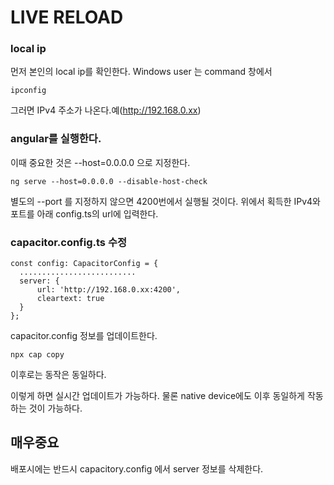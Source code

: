 # LIVE RELOAD



### local ip
먼저 본인의 local ip를 확인한다.
Windows user 는 command 창에서
```
ipconfig
```
그러면
IPv4 주소가 나온다.예(http://192.168.0.xx)

### angular를 실행한다.
이때 중요한 것은 --host=0.0.0.0 으로 지정한다.
```
ng serve --host=0.0.0.0 --disable-host-check
```
별도의 --port 를 지정하지 않으면 4200번에서 실행될 것이다.
위에서 획득한 IPv4와 포트를 아래 config.ts의 url에 입력한다.
### capacitor.config.ts 수정

```
const config: CapacitorConfig = {
  ..........................
  server: {
      url: 'http://192.168.0.xx:4200',
      cleartext: true
  }
};
```
capacitor.config 정보를 업데이트한다.
```
npx cap copy
```
이후로는 동작은 동일하다.

이렇게 하면 실시간 업데이트가 가능하다. 물론 native device에도 이후 동일하게 작동하는 것이 가능하다.
## 매우중요
배포시에는 반드시 capacitory.config 에서 server 정보를 삭제한다. 
